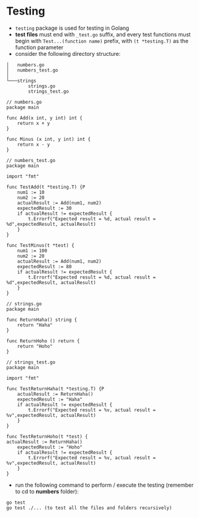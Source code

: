 # **Testing**
- `testing` package is used for testing in Golang
- **test files** must end with `_test.go` suffix, and every test functions must begin with `Test...(function name)` prefix, with `(t *testing.T)` as the function parameter 
- consider the following directory structure:
```
│   numbers.go
│   numbers_test.go
│
└───strings
        strings.go
        strings_test.go
```
```golang
// numbers.go
package main 

func Add(x int, y int) int {
    return x + y
}

func Minus (x int, y int) int {
    return x - y
}

// numbers_test.go
package main

import "fmt"

func TestAdd(t *testing.T) {P
    num1 := 10
    num2 := 20
    actualResult := Add(num1, num2)
    expectedResult := 30
    if actualResult != expectedResult {
        t.Errorf("Expected result = %d, actual result = %d",expectedResult, actualResult)
    }
}

func TestMinus(t *test) {
    num1 := 100
    num2 := 20
    actualResult := Add(num1, num2)
    expectedResult := 80
    if actualResult != expectedResult {
        t.Errorf("Expected result = %d, actual result = %d",expectedResult, actualResult)
    }
}
```
```golang
// strings.go
package main 

func ReturnHaha() string {
    return "Haha"
}

func ReturnHoho () return {
    return "Hoho"
}

// strings_test.go
package main

import "fmt"

func TestReturnHaha(t *testing.T) {P
    actualResult := ReturnHaha()
    expectedResult := "Haha"
    if actualResult != expectedResult {
        t.Errorf("Expected result = %v, actual result = %v",expectedResult, actualResult)
    }
}

func TestReturnHoho(t *test) {
actualResult := ReturnHaha()
    expectedResult := "Hoho"
    if actualResult != expectedResult {
        t.Errorf("Expected result = %v, actual result = %v",expectedResult, actualResult)
    }
}
```
- run the following command to perform / execute the testing (remember to cd to **numbers** folder):
```golang
go test
go test ./... (to test all the files and folders recursively)
```